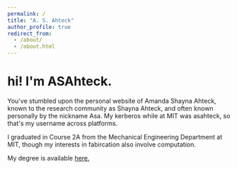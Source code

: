 ```yaml
---
permalink: /
title: "A. S. Ahteck"
author_profile: true
redirect_from: 
  - /about/
  - /about.html
---
```


hi! I'm ASAhteck.
======
You've stumbled upon the personal website of Amanda Shayna Ahteck, known to the research community as Shayna Ahteck, and often known personally by the nickname Asa.
My kerberos while at MIT was asahteck, so that's my username across platforms.

I graduated in Course 2A from the Mechanical Engineering Department at MIT, though my interests in fabircation also involve computation. 

My degree is available [here.](https://credentials.mit.edu/certificate/78497d08adb75899a4778d2b8ead917a)
